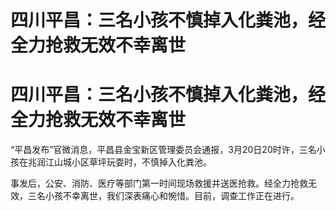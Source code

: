 # 四川平昌：三名小孩不慎掉入化粪池，经全力抢救无效不幸离世

# 四川平昌：三名小孩不慎掉入化粪池，经全力抢救无效不幸离世

“平昌发布”官微消息，平昌县金宝新区管理委员会通报，3月20日20时许，三名小孩在兆润江山城小区草坪玩耍时，不慎掉入化粪池。

事发后，公安、消防、医疗等部门第一时间现场救援并送医抢救。经全力抢救无效，三名小孩不幸离世，我们深表痛心和惋惜。目前，调查工作正在进行。

